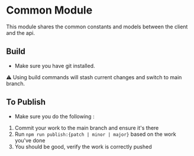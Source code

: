 # Common Module

This module shares the common constants and models between the client and the api.


## Build

- Make sure you have git installed.

⚠️ Using build commands will stash current changes and switch to main branch.

## To Publish

- Make sure you do the following :

1. Commit your work to the main branch and ensure it's there
2. Run `npm run publish:{patch | minor | major}` based on the work you've done
3. You should be good, verify the work is correctly pushed
